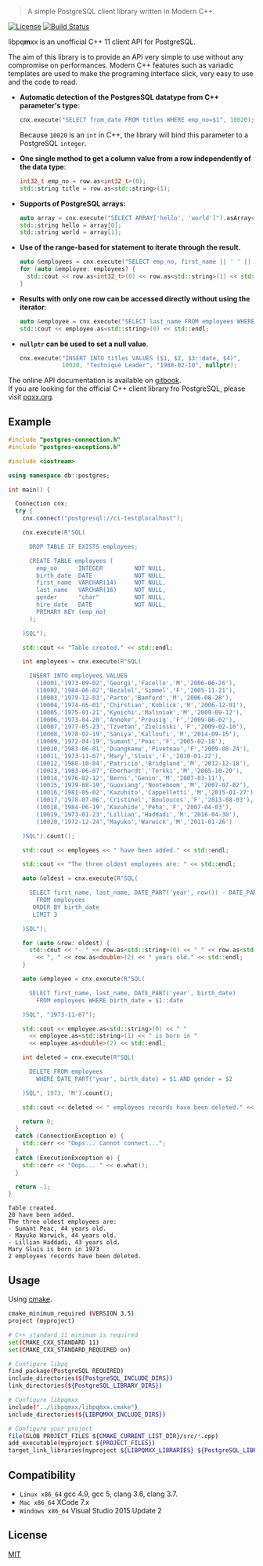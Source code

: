 > A simple PostgreSQL client library written in Modern C++.

[![License][license-mit-img]][license-mit] [![Build Status](https://travis-ci.org/pferdinand/libpqmxx.svg?branch=master)](https://travis-ci.org/pferdinand/libpqmxx)

libpq**m**xx is an unofficial C++ 11 client API for PostgreSQL.

The aim of this library is to provide an API very simple to use without any
compromise on performances. Modern C++ features such as variadic templates are
used to make the programing interface slick, very easy to use and the code to read.

- **Automatic detection of the PostgresSQL datatype from C++ parameter's type**:

  ```cpp
  cnx.execute("SELECT from_date FROM titles WHERE emp_no=$1", 10020);
  ```

  Because `10020` is an `int` in C++, the library will bind this parameter to a PostgreSQL `integer`.

- **One single method to get a column value from a row independently of the data type**:

  ```cpp
  int32_t emp_no = row.as<int32_t>(0);
  std::string title = row.as<std::string>(1);
  ```

- **Supports of PostgreSQL arrays:**

  ```cpp
  auto array = cnx.execute("SELECT ARRAY['hello', 'world']").asArray<std::string>(0);
  std::string hello = array[0];
  std::string world = array[1];
  ```

- **Use of the range-based for statement to iterate through the result.**

  ```cpp
  auto &employees = cnx.execute("SELECT emp_no, first_name || ' ' || last_name FROM employees");
  for (auto &employee: employees) {
    std::cout << row.as<int32_t>(0) << row.as<std::string>(1) << std::endl;
  }
  ```

- **Results with only one row can be accessed directly without using the iterator**:

  ```cpp
  auto &employee = cnx.execute("SELECT last_name FROM employees WHERE emp_no=$1", 10001);
  std::cout << employee.as<std::string>(0) << std::endl;
  ```

- **`nullptr` can be used to set a null value**.

  ```cpp
  cnx.execute("INSERT INTO titles VALUES ($1, $2, $3::date, $4)",
              10020, "Technique Leader", "1988-02-10", nullptr);
  ```

The online API documentation is available on [gitbook](https://pshampanier.gitbooks.io/libpqmxx/content/).  
If you are looking for the official C++ client library fro PostgreSQL, please visit [pqxx.org](http://pqxx.org).

## Example

```cpp
#include "postgres-connection.h"
#include "postgres-exceptions.h"

#include <iostream>

using namespace db::postgres;

int main() {

  Connection cnx;
  try {
    cnx.connect("postgresql://ci-test@localhost");

    cnx.execute(R"SQL(

      DROP TABLE IF EXISTS employees;

      CREATE TABLE employees (
        emp_no      INTEGER         NOT NULL,
        birth_date  DATE            NOT NULL,
        first_name  VARCHAR(14)     NOT NULL,
        last_name   VARCHAR(16)     NOT NULL,
        gender      "char"          NOT NULL,
        hire_date   DATE            NOT NULL,
        PRIMARY KEY (emp_no)
      );

    )SQL");

    std::cout << "Table created." << std::endl;

    int employees = cnx.execute(R"SQL(

      INSERT INTO employees VALUES
        (10001,'1973-09-02','Georgi','Facello','M','2006-06-26'),
        (10002,'1984-06-02','Bezalel','Simmel','F','2005-11-21'),
        (10003,'1979-12-03','Parto','Bamford','M','2006-08-28'),
        (10004,'1974-05-01','Chirstian','Koblick','M','2006-12-01'),
        (10005,'1975-01-21','Kyoichi','Maliniak','M','2009-09-12'),
        (10006,'1973-04-20','Anneke','Preusig','F','2009-06-02'),
        (10007,'1977-05-23','Tzvetan','Zielinski','F','2009-02-10'),
        (10008,'1978-02-19','Saniya','Kalloufi','M','2014-09-15'),
        (10009,'1972-04-19','Sumant','Peac','F','2005-02-18'),
        (10010,'1983-06-01','Duangkaew','Piveteau','F','2009-08-24'),
        (10011,'1973-11-07','Mary','Sluis','F','2010-01-22'),
        (10012,'1980-10-04','Patricio','Bridgland','M','2012-12-18'),
        (10013,'1983-06-07','Eberhardt','Terkki','M','2005-10-20'),
        (10014,'1976-02-12','Berni','Genin','M','2007-03-11'),
        (10015,'1979-08-19','Guoxiang','Nooteboom','M','2007-07-02'),
        (10016,'1981-05-02','Kazuhito','Cappelletti','M','2015-01-27'),
        (10017,'1978-07-06','Cristinel','Bouloucos','F','2013-08-03'),
        (10018,'1984-06-19','Kazuhide','Peha','F','2007-04-03'),
        (10019,'1973-01-23','Lillian','Haddadi','M','2016-04-30'),
        (10020,'1972-12-24','Mayuko','Warwick','M','2011-01-26')

    )SQL").count();

    std::cout << employees << " have been added." << std::endl;

    std::cout << "The three oldest employees are: " << std::endl;

    auto &oldest = cnx.execute(R"SQL(

      SELECT first_name, last_name, DATE_PART('year', now()) - DATE_PART('year', birth_date)
        FROM employees
       ORDER BY birth_date
       LIMIT 3

    )SQL");

    for (auto &row: oldest) {
      std::cout << "- " << row.as<std::string>(0) << " " << row.as<std::string>(1)
        << ", " << row.as<double>(2) << " years old." << std::endl;
    }

    auto &employee = cnx.execute(R"SQL(

      SELECT first_name, last_name, DATE_PART('year', birth_date)
        FROM employees WHERE birth_date = $1::date

    )SQL", "1973-11-07");

    std::cout << employee.as<std::string>(0) << " "
      << employee.as<std::string>(1) << " is born in "
      << employee.as<double>(2) << std::endl;

    int deleted = cnx.execute(R"SQL(

      DELETE FROM employees
        WHERE DATE_PART('year', birth_date) = $1 AND gender = $2

    )SQL", 1973, 'M').count();

    std::cout << deleted << " employees records have been deleted." << std::endl;

    return 0;
  }
  catch (ConnectionException e) {
    std::cerr << "Oops... Cannot connect...";
  }
  catch (ExecutionException e) {
    std::cerr << "Oops... " << e.what();
  }

  return -1;
}
```

```
Table created.
20 have been added.
The three oldest employees are:
- Sumant Peac, 44 years old.
- Mayuko Warwick, 44 years old.
- Lillian Haddadi, 43 years old.
Mary Sluis is born in 1973
2 employees records have been deleted.
```

## Usage

Using [cmake](https://cmake.org).

```bash
cmake_minimum_required (VERSION 3.5)
project (myproject)

# C++ standard 11 minimum is required
set(CMAKE_CXX_STANDARD 11)
set(CMAKE_CXX_STANDARD_REQUIRED on)

# Configure libpq
find_package(PostgreSQL REQUIRED)
include_directories(${PostgreSQL_INCLUDE_DIRS})
link_directories(${PostgreSQL_LIBRARY_DIRS})

# Configure libpqmxx
include("../libpqmxx/libpqmxx.cmake")
include_directories(${LIBPQMXX_INCLUDE_DIRS})

# Configure your project
file(GLOB PROJECT_FILES ${CMAKE_CURRENT_LIST_DIR}/src/*.cpp)
add_executable(myproject ${PROJECT_FILES})
target_link_libraries(myproject ${LIBPQMXX_LIBRARIES} ${PostgreSQL_LIBRARIES})
```

## Compatibility

- `Linux x86_64` gcc 4.9, gcc 5, clang 3.6, clang 3.7.
- `Mac x86_64` XCode 7.x
- `Windows x86_64` Visual Studio 2015 Update 2

## License

[MIT][license-mit]

[license-mit-img]: http://img.shields.io/badge/license-MIT-blue.svg
[license-mit]: ./LICENSE.md
